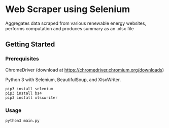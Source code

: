 # Web Scraper using Selenium

Aggregates data scraped from various renewable energy websites, performs computation and produces summary as an .xlsx file 

## Getting Started

### Prerequisites

ChromeDriver (download at https://chromedriver.chromium.org/downloads)

Python 3 with Selenium, BeautifulSoup, and XlsxWriter. 

```
pip3 install selenium
pip3 install bs4
pip3 install xlsxwriter
```

### Usage

```
python3 main.py 
```
